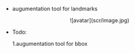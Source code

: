 

- augumentation tool for landmarks

<div align="center"> ![avatar](scr/image.jpg) </div>



- Todo:

    1.augumentation tool for bbox